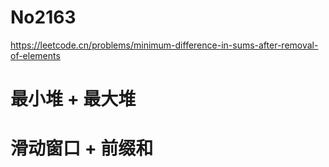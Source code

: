 # No2163

<https://leetcode.cn/problems/minimum-difference-in-sums-after-removal-of-elements>

# 最小堆 + 最大堆

# 滑动窗口 + 前缀和
